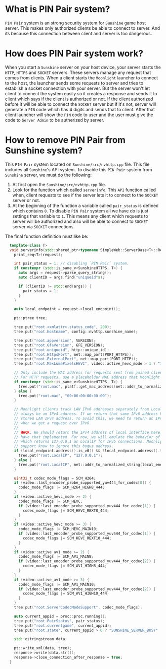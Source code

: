 # What is PIN Pair system?
`PIN Pair` system is an strong security system for `Sunshine` game host server. This makes only authorized clients be able to connect to server. And its because this connection between client and server is too dangerous.

# How does PIN Pair system work?
When you start a `Sunshine` server on your host device, your server starts the `HTTP`,  `HTTPS` and `SOCKET` servers. These servers manage any request that comes from clients. When a client starts the `Moonlight` launcher to connect to the host, the launcher sends some requests to server and tries to establish a socket connection with your server. But the server won't let client to connect the system easily so it creates a response and sends it to client which says if the client is authorized or not. If the client authorized before it will be able to connect the `SOCKET` server but if it's not, server will generate a `PIN` code which has 4 digits and sends that to client. After that client launcher will show the `PIN` code to user and the user must give the code to `Server Admin` to be autherized by server.

# How to remove PIN Pair from Sunshine system?
This `PIN Pair` system located on `Sunshine/src/nvhttp.cpp` file. This file includes all `Sunshine`'s API system.
To disable this `PIN Pair` system from `Sunshine` server, we must do the following:

1. At first open the `Sunshine/src/nvhttp.cpp` file.
2. Look for the function which called `serverinfo`. This `API` function called when, client requests to see if the server lets it to connect to the `SOCKET` server or not.
3. At the beginning of the function a variable called `pair_status` is defined which contains `0`. To disable `PIN Pair` system all we have do is just settings that variable to `1`. This means any client which requests to server will be authorized and also will be able to connect to `SOCKET` server via `SOCKET` connections.

The final function definition must like be:
```cpp
  template<class T>
  void serverinfo(std::shared_ptr<typename SimpleWeb::ServerBase<T>::Response> response, std::shared_ptr<typename SimpleWeb::ServerBase<T>::Request> request) {
    print_req<T>(request);

    int pair_status = 1; // disabling `PIN Pair` system.
    if constexpr (std::is_same_v<SunshineHTTPS, T>) {
      auto args = request->parse_query_string();
      auto clientID = args.find("uniqueid"s);

      if (clientID != std::end(args)) {
        pair_status = 1;
      }
    }

    auto local_endpoint = request->local_endpoint();

    pt::ptree tree;

    tree.put("root.<xmlattr>.status_code", 200);
    tree.put("root.hostname", config::nvhttp.sunshine_name);

    tree.put("root.appversion", VERSION);
    tree.put("root.GfeVersion", GFE_VERSION);
    tree.put("root.uniqueid", http::unique_id);
    tree.put("root.HttpsPort", net::map_port(PORT_HTTPS));
    tree.put("root.ExternalPort", net::map_port(PORT_HTTP));
    tree.put("root.MaxLumaPixelsHEVC", video::active_hevc_mode > 1 ? "1869449984" : "0");

    // Only include the MAC address for requests sent from paired clients over HTTPS.
    // For HTTP requests, use a placeholder MAC address that Moonlight knows to ignore.
    if constexpr (std::is_same_v<SunshineHTTPS, T>) {
      tree.put("root.mac", platf::get_mac_address(net::addr_to_normalized_string(local_endpoint.address())));
    } else {
      tree.put("root.mac", "00:00:00:00:00:00");
    }

    // Moonlight clients track LAN IPv6 addresses separately from LocalIP which is expected to
    // always be an IPv4 address. If we return that same IPv6 address here, it will clobber the
    // stored LAN IPv4 address. To avoid this, we need to return an IPv4 address in this field
    // when we get a request over IPv6.
    //
    // HACK: We should return the IPv4 address of local interface here, but we don't currently
    // have that implemented. For now, we will emulate the behavior of GFE+GS-IPv6-Forwarder,
    // which returns 127.0.0.1 as LocalIP for IPv6 connections. Moonlight clients with IPv6
    // support know to ignore this bogus address.
    if (local_endpoint.address().is_v6() && !local_endpoint.address().to_v6().is_v4_mapped()) {
      tree.put("root.LocalIP", "127.0.0.1");
    } else {
      tree.put("root.LocalIP", net::addr_to_normalized_string(local_endpoint.address()));
    }

    uint32_t codec_mode_flags = SCM_H264;
    if (video::last_encoder_probe_supported_yuv444_for_codec[0]) {
      codec_mode_flags |= SCM_H264_HIGH8_444;
    }
    if (video::active_hevc_mode >= 2) {
      codec_mode_flags |= SCM_HEVC;
      if (video::last_encoder_probe_supported_yuv444_for_codec[1]) {
        codec_mode_flags |= SCM_HEVC_REXT8_444;
      }
    }
    if (video::active_hevc_mode >= 3) {
      codec_mode_flags |= SCM_HEVC_MAIN10;
      if (video::last_encoder_probe_supported_yuv444_for_codec[1]) {
        codec_mode_flags |= SCM_HEVC_REXT10_444;
      }
    }
    if (video::active_av1_mode >= 2) {
      codec_mode_flags |= SCM_AV1_MAIN8;
      if (video::last_encoder_probe_supported_yuv444_for_codec[2]) {
        codec_mode_flags |= SCM_AV1_HIGH8_444;
      }
    }
    if (video::active_av1_mode >= 3) {
      codec_mode_flags |= SCM_AV1_MAIN10;
      if (video::last_encoder_probe_supported_yuv444_for_codec[2]) {
        codec_mode_flags |= SCM_AV1_HIGH10_444;
      }
    }
    tree.put("root.ServerCodecModeSupport", codec_mode_flags);

    auto current_appid = proc::proc.running();
    tree.put("root.PairStatus", pair_status);
    tree.put("root.currentgame", current_appid);
    tree.put("root.state", current_appid > 0 ? "SUNSHINE_SERVER_BUSY" : "SUNSHINE_SERVER_FREE");

    std::ostringstream data;

    pt::write_xml(data, tree);
    response->write(data.str());
    response->close_connection_after_response = true;
  }
```
